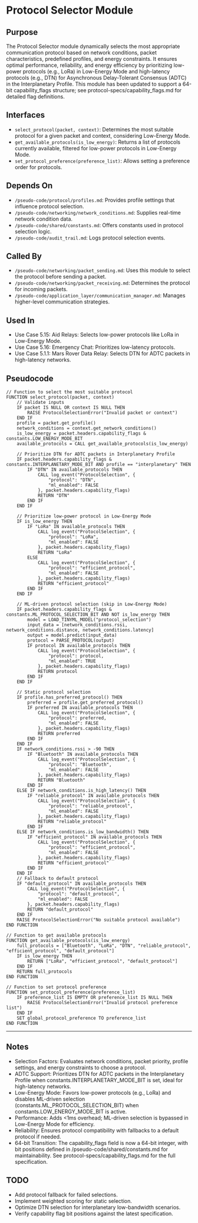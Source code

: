 # Protocol Selector Module

## Purpose
The Protocol Selector module dynamically selects the most appropriate communication protocol based on network conditions, packet characteristics, predefined profiles, and energy constraints. It ensures optimal performance, reliability, and energy efficiency by prioritizing low-power protocols (e.g., LoRa) in Low-Energy Mode and high-latency protocols (e.g., DTN) for Asynchronous Delay-Tolerant Consensus (ADTC) in the Interplanetary Profile. This module has been updated to support a 64-bit capability_flags structure; see protocol-specs/capability_flags.md for detailed flag definitions.


## Interfaces
- `select_protocol(packet, context)`: Determines the most suitable protocol for a given packet and context, considering Low-Energy Mode.  
- `get_available_protocols(is_low_energy)`: Returns a list of protocols currently available, filtered for low-power protocols in Low-Energy Mode.  
- `set_protocol_preference(preference_list)`: Allows setting a preference order for protocols.  

## Depends On
- `/pseudo-code/protocol/profiles.md`: Provides profile settings that influence protocol selection.  
- `/pseudo-code/networking/network_conditions.md`: Supplies real-time network condition data.  
- `/pseudo-code/shared/constants.md`: Offers constants used in protocol selection logic.  
- `/pseudo-code/audit_trail.md`: Logs protocol selection events.

## Called By
- `/pseudo-code/networking/packet_sending.md`: Uses this module to select the protocol before sending a packet.  
- `/pseudo-code/networking/packet_receiving.md`: Determines the protocol for incoming packets.  
- `/pseudo-code/application_layer/communication_manager.md`: Manages higher-level communication strategies.  

## Used In
- Use Case 5.15: Aid Relays: Selects low-power protocols like LoRa in Low-Energy Mode.
- Use Case 5.16: Emergency Chat: Prioritizes low-latency protocols.
- Use Case 5.1.1: Mars Rover Data Relay: Selects DTN for ADTC packets in high-latency networks. 


## Pseudocode
```pseudocode
// Function to select the most suitable protocol
FUNCTION select_protocol(packet, context)
    // Validate inputs
    IF packet IS NULL OR context IS NULL THEN
        RAISE ProtocolSelectionError("Invalid packet or context")
    END IF
    profile = packet.get_profile()
    network_conditions = context.get_network_conditions()
    is_low_energy = packet.headers.capability_flags & constants.LOW_ENERGY_MODE_BIT
    available_protocols = CALL get_available_protocols(is_low_energy)
    
    // Prioritize DTN for ADTC packets in Interplanetary Profile
    IF packet.headers.capability_flags & constants.INTERPLANETARY_MODE_BIT AND profile == "interplanetary" THEN
        IF "DTN" IN available_protocols THEN
            CALL log_event("ProtocolSelection", {
                "protocol": "DTN",
                "ml_enabled": FALSE
            }, packet.headers.capability_flags)
            RETURN "DTN"
        END IF
    END IF
    
    // Prioritize low-power protocol in Low-Energy Mode
    IF is_low_energy THEN
        IF "LoRa" IN available_protocols THEN
            CALL log_event("ProtocolSelection", {
                "protocol": "LoRa",
                "ml_enabled": FALSE
            }, packet.headers.capability_flags)
            RETURN "LoRa"
        ELSE
            CALL log_event("ProtocolSelection", {
                "protocol": "efficient_protocol",
                "ml_enabled": FALSE
            }, packet.headers.capability_flags)
            RETURN "efficient_protocol"
        END IF
    END IF

    // ML-driven protocol selection (skip in Low-Energy Mode)
    IF packet.headers.capability_flags & constants.ML_PROTOCOL_SELECTION_BIT AND NOT is_low_energy THEN
        model = LOAD_TINYML_MODEL("protocol_selection")
        input_data = [network_conditions.rssi, network_conditions.distance, network_conditions.latency]
        output = model.predict(input_data)
        protocol = PARSE_PROTOCOL(output)
        IF protocol IN available_protocols THEN
            CALL log_event("ProtocolSelection", {
                "protocol": protocol,
                "ml_enabled": TRUE
            }, packet.headers.capability_flags)
            RETURN protocol
        END IF
    END IF

    // Static protocol selection
    IF profile.has_preferred_protocol() THEN
        preferred = profile.get_preferred_protocol()
        IF preferred IN available_protocols THEN
            CALL log_event("ProtocolSelection", {
                "protocol": preferred,
                "ml_enabled": FALSE
            }, packet.headers.capability_flags)
            RETURN preferred
        END IF
    END IF
    IF network_conditions.rssi > -90 THEN
        IF "Bluetooth" IN available_protocols THEN
            CALL log_event("ProtocolSelection", {
                "protocol": "Bluetooth",
                "ml_enabled": FALSE
            }, packet.headers.capability_flags)
            RETURN "Bluetooth"
        END IF
    ELSE IF network_conditions.is_high_latency() THEN
        IF "reliable_protocol" IN available_protocols THEN
            CALL log_event("ProtocolSelection", {
                "protocol": "reliable_protocol",
                "ml_enabled": FALSE
            }, packet.headers.capability_flags)
            RETURN "reliable_protocol"
        END IF
    ELSE IF network_conditions.is_low_bandwidth() THEN
        IF "efficient_protocol" IN available_protocols THEN
            CALL log_event("ProtocolSelection", {
                "protocol": "efficient_protocol",
                "ml_enabled": FALSE
            }, packet.headers.capability_flags)
            RETURN "efficient_protocol"
        END IF
    END IF
    // Fallback to default protocol
    IF "default_protocol" IN available_protocols THEN
        CALL log_event("ProtocolSelection", {
            "protocol": "default_protocol",
            "ml_enabled": FALSE
        }, packet.headers.capability_flags)
        RETURN "default_protocol"
    END IF
    RAISE ProtocolSelectionError("No suitable protocol available")
END FUNCTION

// Function to get available protocols
FUNCTION get_available_protocols(is_low_energy)
    full_protocols = ["Bluetooth", "LoRa", "DTN", "reliable_protocol", "efficient_protocol", "default_protocol"]
    IF is_low_energy THEN
        RETURN ["LoRa", "efficient_protocol", "default_protocol"]
    END IF
    RETURN full_protocols
END FUNCTION

// Function to set protocol preference
FUNCTION set_protocol_preference(preference_list)
    IF preference_list IS EMPTY OR preference_list IS NULL THEN
        RAISE ProtocolSelectionError("Invalid protocol preference list")
    END IF
    SET global_protocol_preference TO preference_list
END FUNCTION
```

---

## Notes
- Selection Factors: Evaluates network conditions, packet priority, profile settings, and energy constraints to choose a protocol.  
- ADTC Support: Prioritizes DTN for ADTC packets in the Interplanetary Profile when constants.INTERPLANETARY_MODE_BIT is set, ideal for high-latency networks.  
- Low-Energy Mode: Favors low-power protocols (e.g., LoRa) and disables ML-driven selection (constants.ML_PROTOCOL_SELECTION_BIT) when constants.LOW_ENERGY_MODE_BIT is active.  
- Performance: Adds <1ms overhead; ML-driven selection is bypassed in Low-Energy Mode for efficiency.  
- Reliability: Ensures protocol compatibility with fallbacks to a default protocol if needed.  
- 64-bit Transition: The capability_flags field is now a 64-bit integer, with bit positions defined in /pseudo-code/shared/constants.md for maintainability. See protocol-specs/capability_flags.md for the full specification.  

## TODO
- Add protocol fallback for failed selections.
- Implement weighted scoring for static selection.
- Optimize DTN selection for interplanetary low-bandwidth scenarios.
- Verify capability flag bit positions against the latest specification.